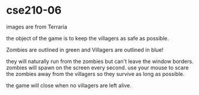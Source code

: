 # cse210-06
images are from Terraria

the object of the game is to keep the villagers as safe as possible. 

Zombies are outlined in  green and Villagers are outlined in blue!

they will naturally run from the zombies but can't leave the window borders.
zombies will spawn on the screen every second.
use your mouse to scare the zombies away from the villagers so they survive as long as possible.

the game will close when no villagers are left alive.

